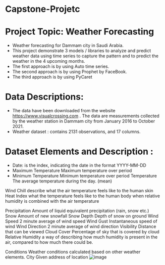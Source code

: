 # Capstone-Projetc
# Project Topic: Weather Forecasting
- Weather forecasting for Dammam city in Saudi Arabia. 
- 	This project demonstrate 3 models / libraries to analyze and predict weather data using time series to capture the pattern and to predict the weather in the 4 upcoming months. 
- The first approach is by using Auto time series.
- The second approach is by using Prophet by FaceBook.
- The third approach is by using PyCaret



# Data Descriptions: 
- 	The data have been downloaded from the website https://www.visualcrossing.com . The data are measurements collected by the weather station in Dammam city from January  2016 to October 2021.
- 	Weather dataset : contains 2131 observations, and 17 columns.

# Dataset Elements and Description : 
- Date: is the index, indicating the date in the format YYYY-MM-DD
- Maximum Temperature	Maximum temperature over period
- Minimum Temperature	Minimum temperature over period
Temperature	 The average temperature during the day. (mean)

Wind Chill	describe what the air temperature feels like to the human skin 
Heat Index	what the temperature feels like to the human body when relative humidity is combined with the air temperature

Precipitation	Amount of liquid equivalent precipitation (rain, snow etc.)
Snow	Amount of new snowfall
Snow Depth	Depth of snow on ground
Wind Speed	2 minute average of wind speed
Wind Gust	Instantaneous speed of wind
Wind Direction	2 minute average of wind direction
Visibility	Distance that can be viewed
Cloud Cover	Percentage of sky that is covered by cloud
Relative Humidity	a way of describing how much humidity is present in the air, compared to how much there could be.

Conditions	Weather conditions calculated based on other weather elements.
City	Given address of location
![image](https://user-images.githubusercontent.com/45338274/141878132-3af015b0-8aa0-4776-9dd9-6a47cbf8ce9f.png)
